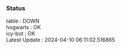 ### Status


table : DOWN  
hogwarts : OK  
icy-bot : OK  
Latest Update : 2024-04-10 06:11:02.516865
